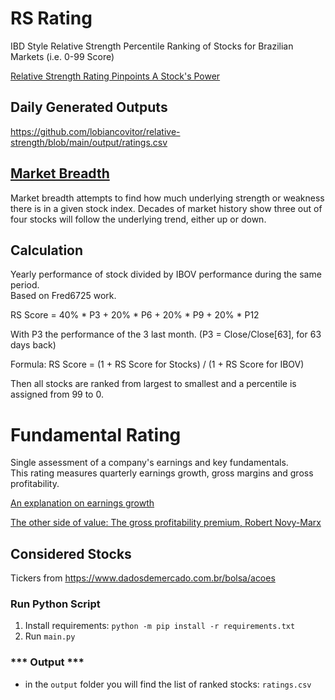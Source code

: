 # RS Rating
IBD Style Relative Strength Percentile Ranking of Stocks for Brazilian Markets (i.e. 0-99 Score)  

[Relative Strength Rating Pinpoints A Stock's Power](https://finance.yahoo.com/news/relative-strength-rating-pinpoints-stocks-214500318.html)

## Daily Generated Outputs
https://github.com/lobiancovitor/relative-strength/blob/main/output/ratings.csv  

## [Market Breadth](https://github.com/lobiancovitor/relative-strength/blob/main/breadth/README.md)
Market breadth attempts to find how much underlying strength or weakness there is in a given stock index. Decades of market history show three out of four stocks will follow the underlying trend, either up or down.

## Calculation
Yearly performance of stock divided by IBOV performance during the same period.  
Based on Fred6725 work.  

RS Score = 40% * P3 + 20% * P6 + 20% * P9 + 20% * P12

With P3 the performance of the 3 last month. (P3 = Close/Close[63], for 63 days back)

Formula: RS Score = (1 + RS Score for Stocks) / (1 + RS Score for IBOV)

Then all stocks are ranked from largest to smallest and a percentile is assigned from 99 to 0.


# Fundamental Rating
Single assessment of a company's earnings and key fundamentals.  
This rating measures quarterly earnings growth, gross margins and gross profitability.  

[An explanation on earnings growth](https://finance.yahoo.com/news/eps-rating-fast-tracks-basic-221200776.html)  

[The other side of value: The gross profitability premium, Robert Novy-Marx](https://www.sciencedirect.com/science/article/abs/pii/S0304405X13000044)
  

## Considered Stocks
Tickers from https://www.dadosdemercado.com.br/bolsa/acoes


### Run Python Script

1. Install requirements: `python -m pip install -r requirements.txt`
2. Run `main.py`


### \*\*\* Output \*\*\*

- in the `output` folder you will find the list of ranked stocks: `ratings.csv`
